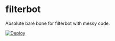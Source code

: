 # filterbot

Absolute bare bone for filterbot with messy code.

[![Deploy](https://www.herokucdn.com/deploy/button.svg)](https://heroku.com/deploy)
